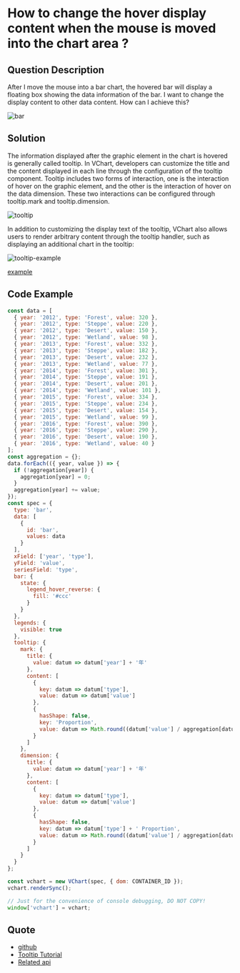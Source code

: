 # How to change the hover display content when the mouse is moved into the chart area ?

## Question Description

After I move the mouse into a bar chart, the hovered bar will display a floating box showing the data information of the bar. I want to change the display content to other data content. How can I achieve this?

![bar](/vchart/faq/79-0.png)

## Solution

The information displayed after the graphic element in the chart is hovered is generally called tooltip. In VChart, developers can customize the title and the content displayed in each line through the configuration of the tooltip component. Tooltip includes two forms of interaction, one is the interaction of hover on the graphic element, and the other is the interaction of hover on the data dimension. These two interactions can be configured through tooltip.mark and tooltip.dimension.

![tooltip](/vchart/faq/79-1.png)

In addition to customizing the display text of the tooltip, VChart also allows users to render arbitrary content through the tooltip handler, such as displaying an additional chart in the tooltip:

![tooltip-example](/vchart/faq/79-2.png)

[example](https://www.visactor.io/vchart/demo/tooltip/custom-tooltip-handler?keyword=tooltip)

## Code Example

```javascript livedemo
const data = [
  { year: '2012', type: 'Forest', value: 320 },
  { year: '2012', type: 'Steppe', value: 220 },
  { year: '2012', type: 'Desert', value: 150 },
  { year: '2012', type: 'Wetland', value: 98 },
  { year: '2013', type: 'Forest', value: 332 },
  { year: '2013', type: 'Steppe', value: 182 },
  { year: '2013', type: 'Desert', value: 232 },
  { year: '2013', type: 'Wetland', value: 77 },
  { year: '2014', type: 'Forest', value: 301 },
  { year: '2014', type: 'Steppe', value: 191 },
  { year: '2014', type: 'Desert', value: 201 },
  { year: '2014', type: 'Wetland', value: 101 },
  { year: '2015', type: 'Forest', value: 334 },
  { year: '2015', type: 'Steppe', value: 234 },
  { year: '2015', type: 'Desert', value: 154 },
  { year: '2015', type: 'Wetland', value: 99 },
  { year: '2016', type: 'Forest', value: 390 },
  { year: '2016', type: 'Steppe', value: 290 },
  { year: '2016', type: 'Desert', value: 190 },
  { year: '2016', type: 'Wetland', value: 40 }
];
const aggregation = {};
data.forEach(({ year, value }) => {
  if (!aggregation[year]) {
    aggregation[year] = 0;
  }
  aggregation[year] += value;
});
const spec = {
  type: 'bar',
  data: [
    {
      id: 'bar',
      values: data
    }
  ],
  xField: ['year', 'type'],
  yField: 'value',
  seriesField: 'type',
  bar: {
    state: {
      legend_hover_reverse: {
        fill: '#ccc'
      }
    }
  },
  legends: {
    visible: true
  },
  tooltip: {
    mark: {
      title: {
        value: datum => datum['year'] + '年'
      },
      content: [
        {
          key: datum => datum['type'],
          value: datum => datum['value']
        },
        {
          hasShape: false,
          key: 'Proportion',
          value: datum => Math.round((datum['value'] / aggregation[datum['year']]) * 10000) / 100 + '%'
        }
      ]
    },
    dimension: {
      title: {
        value: datum => datum['year'] + '年'
      },
      content: [
        {
          key: datum => datum['type'],
          value: datum => datum['value']
        },
        {
          hasShape: false,
          key: datum => datum['type'] + ' Proportion',
          value: datum => Math.round((datum['value'] / aggregation[datum['year']]) * 10000) / 100 + '%'
        }
      ]
    }
  }
};

const vchart = new VChart(spec, { dom: CONTAINER_ID });
vchart.renderSync();

// Just for the convenience of console debugging, DO NOT COPY!
window['vchart'] = vchart;
```

## Quote

- [github](https://github.com/VisActor/VChart)
- [Tooltip Tutorial](https://visactor.io/vchart/guide/tutorial_docs/Chart_Concepts/Tooltip)
- [Related api](https://visactor.io/vchart/option/barChart#tooltip.visible)
